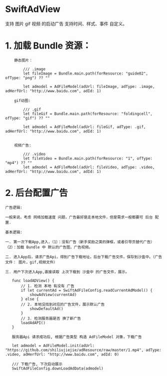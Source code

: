 # SwiftAdView


  支持     图片   gif   视频   的启动广告     支持时间、样式、事件 自定义。

     

# 1.  加载 Bundle   资源：

        静态图片：
        
            /// .image
            let fileImage = Bundle.main.path(forResource: "guide02", ofType: "png") ?? ""

            let admodel = AdFileModel(adUrl: fileImage, adType: .image, adHerfUrl: "http://www.baidu.com", adId: 1)
            
        gif动图:  
        
            /// .gif
            let fileGif = Bundle.main.path(forResource: "foldingcell", ofType: "gif") ?? ""
             
            let admodel = AdFileModel(adUrl: fileGif, adType: .gif, adHerfUrl: "http://www.baidu.com", adId: 1)
    
            
        视频广告:
        
            /// .video
            let fileVideo = Bundle.main.path(forResource: "1", ofType: "mp4") ?? ""
            let admodel = AdFileModel(adUrl: fileVideo, adType: .video, adHerfUrl: "http://www.baidu.com", adId: 1)
  
  
  
  # 2. 后台配置广告  
  
    广告逻辑: 
     
    一般来说，考虑 网络加载速度 问题，广告最好是走本地文件，但是需求一般都要可 后台 配置.
    
    基本逻辑:
    
    一. 第一次下载App,进入，（1）：没有广告（新手奖励之类的弹框，或者引导页替代广告） （2）：加载 Bundle 中 默认的广告图，广告视频。
    
    二. 进入App后，请求广告Api，得到广告下载地址，后台下载广告文件，保存到沙盒中。（广告文件： 图片，gif,视频文件）
    
    三. 用户下次进入App,直接读取 上次下载到 沙盒中 的广告文件，展示。
    
       func loadADView() {
           // 1. 检测 本地 有没有 广告
           if let currentAd = SwiftAdFileConfig.readCurrentAdModel() { 
               showAdView(currentAd)
           } else {
           // 2. 本地没找到对应的广告文件，展示默认广告
               showDefaultAd()  
           }
           // 3. 检测服务器是否 换了新广告
           loadAdAPI()
       }
       
       服务器Api 请求成功后, 根据广告类型 构造 AdFileModel 对象，下载广告
       
       let admodel = AdFileModel.init(adUrl: "https://github.com/shiliujiejie/adResource/raw/master/1.mp4", adType: .video, adHerfUrl: "http://www.baidu.com", adId: 0)
       
       /// 下载广告, 下次启动展示
       SwiftAdFileConfig.downLoadAdData(admodel)
    

  


